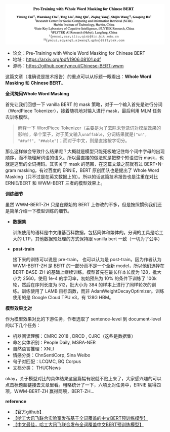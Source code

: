 ![](../../../pics/WWM-BERT/wwm-bert-1.jpeg)

- 论文：Pre-Training with Whole Word Masking for Chinese BERT
- 地址：https://arxiv.org/pdf/1906.08101.pdf
- 源码：https://github.com/ymcui/Chinese-BERT-wwm

这篇文章（准确说是技术报告）的重点可以从标题一眼看出：**Whole Word Masking** 和 **Chinese BERT**。

**全词掩码Whole Word Masking**

首先让我们回想一下 vanilla BERT 的 mask 策略，对于一个输入首先是进行分词（WordPiece Tokenizer），接着随机地对输入进行 mask，最后利用 MLM 任务去训练模型。

> 解释一下 WordPiece Tokenizer（主要是为了去除未登录词对模型效果的影响），举个栗子，对于英文输入`unaffable`，分词结果就是`["un", "##aff", "##able"]`；而对于中文，则是直接按字切分。

那么这样做会导致什么结果呢？大概就是模型只能死板地记住每个词中字母的出现顺序，而不能理解词语的语义。所以最直接的做法就是把整个短语进行 mask，也就是这里的全词掩码。其实关于 mask 的范围，在这篇文章之前就有过 BERT+N-gram masking，有过百度的 ERNIE，BERT 原创团队也是提出了 Whole Word Masking（只不过是在英文数据上的）。所以的话这篇技术报告也是注重在对比 ERNIE/BERT 和 WWM-BERT 三者的模型效果上。

**训练细节**

虽然 WWM-BERT-ZH 只是在原始的 BERT 上修改的不多，但是按照惯例我们还是简单介绍一下模型训练的细节。

- **数据集**

    训练使用的语料是中文维基百科数据，包括简体和繁体的。分词的工具是哈工大的 LTP，其他数据预处理的方式保持跟 vanilla bert 一致（一切为了公平）

- **post-train**

    接下来的训练可以说是 pre-train， 也可以认为是 post-train。因为作者认为 WWM-BERT-ZH 是 BERT 的一部分而不是一个全新 model，所以他们选择在 BERT-BASE-ZH 的基础上继续训练。模型首先在最长样本长度为 128，批大小为 2560，使用 1e-4 的学习率，初始预热为 10% 的条件下训练了 100k 轮，然后在序列长度为 512，批大小为 384 的样本上进行了同样轮次的训练。训练使用了 LAMB 目标函数，而非 AdamWeightDecayOptimizer。训练使用的是 Google Cloud TPU v3，有 128G HBM。

**模型效果比对**

作为模型效果对比的下游任务，作者选取了 sentence-level 到 document-level 的以下几个任务：

- 机器阅读理解：CMRC 2018 , DRCD , CJRC（这些是数据集）
- 命名实体识别：People Daily, MSRA-NER 
- 自然语言推理：XNLI
- 情感分类：ChnSentiCorp, Sina Weibo
- 句子对匹配：LCQMC, BQ Corpus
- 文档分类： THUCNews

okay，关于模型对比的具体结果这里篇幅有限就不贴上来了，大家感兴趣的可以点击标题超链接去文章里看。粗略统计了一下，六项比对任务中，ERNIE 赢得四项，WWM-BERT-ZH 赢得两项，BERT-ZH...

**reference**

- [【官方github】](https://github.com/ymcui/Chinese-BERT-wwm)
- [【哈工大讯飞联合实验室发布基于全词覆盖的中文BERT预训练模型】](https://mp.weixin.qq.com/s/EE6dEhvpKxqnVW_bBAKrnA)
- [【中文最佳，哈工大讯飞联合发布全词覆盖中文BERT预训练模型】](https://www.jiqizhixin.com/articles/2019-06-21-01)